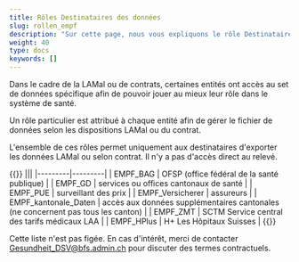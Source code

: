 ```yaml
---
title: Rôles Destinataires des données
slug: rollen_empf
description: "Sur cette page, nous vous expliquons le rôle Destinataire de données (EMPF)."
weight: 40
type: docs
keywords: []
---
```


Dans le cadre de la LAMal ou de contrats, certaines entités ont accès au set de données spécifique afin de pouvoir jouer au mieux leur rôle dans le système de santé. 

Un rôle particulier est attribué à chaque entité afin de gérer le fichier de données selon les dispositions LAMal ou du contrat. 

L'ensemble de ces rôles permet uniquement aux destinataires d'exporter les données LAMal ou selon contrat. Il n'y a pas d'accès direct au relevé. 

{{<markdown>}}
|||
|---------|---------|
| EMPF_BAG | OFSP (office fédéral de la santé publique) |
| EMPF_GD | services ou offices cantonaux de santé |
| EMPF_PUE | surveillant des prix |
| EMPF_Versicherer | assureurs |
| EMPF_kantonale_Daten | accès aux données supplémentaires cantonales (ne concernent pas tous les canton) |
| EMPF_ZMT | SCTM Service central des tarifs médicaux LAA | 
| EMPF_HPlus | H+ Les Hôpitaux Suisses |
{{</markdown>}}

Cette liste n'est pas figée. En cas d'intérêt, merci de contacter <Gesundheit_DSV@bfs.admin.ch> pour discuter des termes contractuels. 
